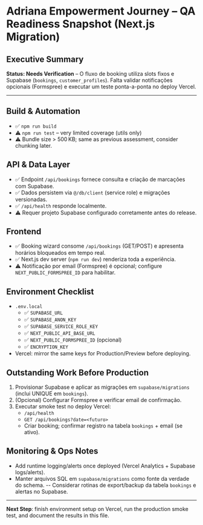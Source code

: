 # Adriana Empowerment Journey – QA Readiness Snapshot (Next.js Migration)

## Executive Summary
**Status: Needs Verification** – O fluxo de booking utiliza slots fixos e Supabase (`bookings`, `customer_profiles`). Falta validar notificações opcionais (Formspree) e executar um teste ponta-a-ponta no deploy Vercel.

---

## Build & Automation
- ✅ `npm run build`
- ⚠️ `npm run test` – very limited coverage (utils only)
- ⚠️ Bundle size > 500 KB; same as previous assessment, consider chunking later.

## API & Data Layer
- ✅ Endpoint `/api/bookings` fornece consulta e criação de marcações com Supabase.
- ✅ Dados persistem via `@/db/client` (service role) e migrações versionadas.
- ✅ `/api/health` responde localmente.
- ⚠️ Requer projeto Supabase configurado corretamente antes do release.

## Frontend
- ✅ Booking wizard consome `/api/bookings` (GET/POST) e apresenta horários bloqueados em tempo real.
- ✅ Next.js dev server (`npm run dev`) renderiza toda a experiência.
- ⚠️ Notificação por email (Formspree) é opcional; configure `NEXT_PUBLIC_FORMSPREE_ID` para habilitar.

## Environment Checklist
- `.env.local`
  - ✅ `SUPABASE_URL`
  - ✅ `SUPABASE_ANON_KEY`
  - ✅ `SUPABASE_SERVICE_ROLE_KEY`
  - ✅ `NEXT_PUBLIC_API_BASE_URL`
  - ✅ `NEXT_PUBLIC_FORMSPREE_ID` (opcional)
  - ✅ `ENCRYPTION_KEY`
- Vercel: mirror the same keys for Production/Preview before deploying.

## Outstanding Work Before Production
1. Provisionar Supabase e aplicar as migrações em `supabase/migrations` (inclui UNIQUE em `bookings`).
2. (Opcional) Configurar Formspree e verificar email de confirmação.
3. Executar smoke test no deploy Vercel:
   - `/api/health`
   - `GET /api/bookings?date=<futuro>`
   - Criar booking; confirmar registro na tabela `bookings` + email (se ativo).

## Monitoring & Ops Notes
- Add runtime logging/alerts once deployed (Vercel Analytics + Supabase logs/alerts).
- Manter arquivos SQL em `supabase/migrations` como fonte da verdade do schema.
-- Considerar rotinas de export/backup da tabela `bookings` e alertas no Supabase.

---
**Next Step**: finish environment setup on Vercel, run the production smoke test, and document the results in this file.
